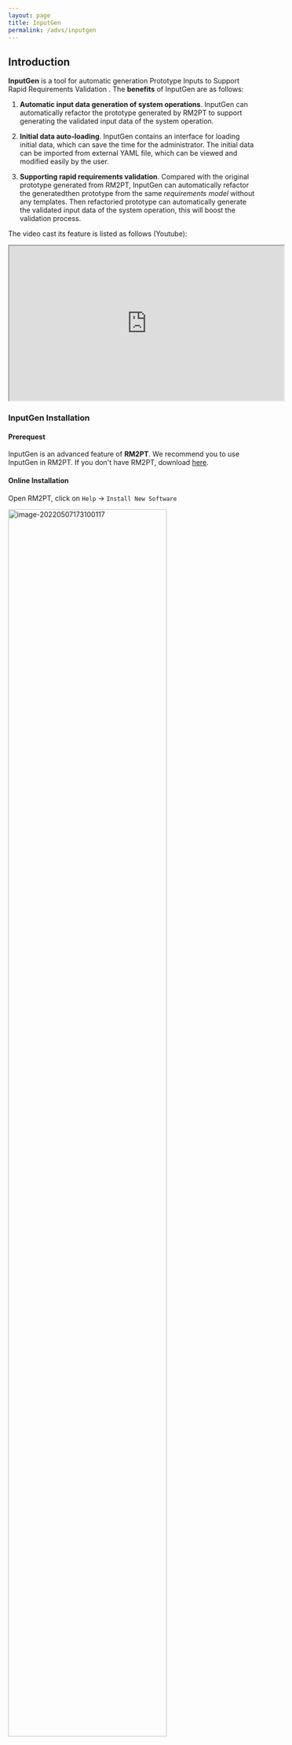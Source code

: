 ```yaml
---
layout: page
title: InputGen
permalink: /advs/inputgen
---
```


## Introduction

**InputGen** is a tool for automatic generation Prototype Inputs to Support Rapid Requirements Validation
. The **benefits** of InputGen are as follows:

1. **Automatic input data generation of system operations**. InputGen can automatically refactor the prototype generated by RM2PT to support generating the validated input data of the system operation.

2. **Initial data auto-loading**. InputGen contains an interface for loading initial data, which can save the time for the administrator. The initial data can be imported from external YAML file, which can be viewed and modified easily by the user.

3. **Supporting rapid requirements validation**. Compared with the original prototype generated from RM2PT, InputGen can automatically refactor the generatedthen prototype from the same *requirements model* without any templates. Then refactoried prototype can automatically generate the validated input data of the system operation, this will boost the validation process.

The video cast its feature is listed as follows (Youtube):
<iframe class="uk-width-1-3@m" width="560" height="315" src="https://www.youtube.com/embed/RtPybSKmXFw" frameborder="1" allow="accelerometer; autoplay; encrypted-media; gyroscope; picture-in-picture" allowfullscreen>InputGen Youtube Video</iframe>


### InputGen Installation

#### Prerequest

InputGen is an advanced feature of **RM2PT**. We recommend you to use InputGen in RM2PT. If you don't have RM2PT, download [here](https://rm2pt.com/downloads/).

#### Online Installation

Open RM2PT, click on `Help` -> `Install New Software`

<img src="../../imgs/InputGen/image-20220507173100117.png" alt="image-20220507173100117" width="80%" height="80%" />

Type http://rm2pt.com/InputGen-UpdateSite in the Work with field, select RM2Doc and click Next.

<img src="../../imgs/InputGen/1online.png" alt="image-20220507173453144" width="80%" height="80%" />

### Offline Installation

**If the update site does not work**, you can choose to install it offline. Click [here](https://github.com/RM2PT/InputGen-UpdateSite/releases/download/v1.0.0/com.rm2pt.generator.inputgen.updatesite-1.0.0-SNAPSHOT.zip) to download InputGen. Follow the steps below to install.

<img src="../../imgs/InputGen/2offline.png" alt="2offline" width="70%" height="70%" />

<img src="../../imgs/InputGen/3load.png" alt="3load" width="70%" height="70%" />

<img src="../../imgs/InputGen/4add.png" alt="4add" width="70%" height="70%" />

<img src="../../imgs/InputGen/5next.png" alt="5next" width="70%" height="70%" />


<img src="../../imgs/InputGen/6installanyway.png" alt="6installanyway" width="70%" height="70%" />


## InputGen Tutorial

### Prerequest

In order to generate the prototype inputs, you need a requirement model, the **RM2PT project**. For creating or importing a RM2PT project，you can see the tutorial [here](https://rm2pt.com/tutorial/user/create_new_project). We recommend importing RM2PT projects from Git, which is avaliable at [CaseStudies](https://github.com/RM2PT/CaseStudies). The tutorial is [here](https://rm2pt.com/tutorial/user/import_rm2pt_project).


### Input of InputGen — Requirements Model

<img src="../../imgs/InputGen/rm.png" alt="rm" width="80%" height="80%" />

The input to InputGen is a UML requirements model with OCL constraints. The model includes: a conceptual class diagram, a use case diagram, system sequence diagrams, contracts of and system operations.

- **A conceptual class diagram:** A conceptual class diagram is a concept-relation model, which illustrates abstract and meaningful concepts and their relations in the problem domain, in which the concepts are specified as classes, the relations of the concepts are specified as the associations between the classes, and the properties of the concepts are specified as the attributes of the classes.

- **A use case diagram:** A use case diagram captures domain processes as use cases in terms of interactions between the system and its users. It contains a set of use cases for a system, actors represented a type of users of the system or external systems that the system interacts with, the relations between the actors and these use cases, and relations among use cases.

- **System sequence diagrams:** A system sequence diagram describes a particular domain process of a use case. It contains the actors that interact with the system, the system and the system events that the actors generate, their order, and inter-system events. Compared with the sequence diagram in design models, a system sequence diagram treats all systems as a black box and contains system events across the system boundary between actors and systems without object lifelines and internal interactions between objects.
- **Contracts of system operations:** The contract of a system operation specifies the conditions that the state of the system is assumed to satisfy before the execution of the system operation, called the pre-condition and the conditions that the system state is required to satisfy after the execution (if it terminated), called the post-condition of the system operation. Typically, the pre-condition specifies the properties of the system state that need to be checked when system operation is to be executed, and the postcondition defines the possible changes that the execution of the system operation is to realize.


### 1) Generate a prototype from the requirement model
After you import a requirements model, first, we use the RM2PT to generate a prototype from the requirements model by right click on `cocome.remodel` -> `RM2PT`-> `OO Prototype`-> ` Generate Desktop Prototype`

<img src="../../imgs/InputGen/10generateprototype.png" alt="10generateprototype" width="70%" height="70%" />

### 2) Run the InputGen tool to refactor the prototype
after you generate a prototype, we use the InputGen to refactor the prototype from the requirements model by right click on `cocome.remodel` -> `RM2PT-dev`-> `InputGen`, and update the project.

<img src="../../imgs/InputGen/9refactor.png" alt="9refactor" width="70%" height="70%" />

### 3) The third step is to run the refactored prototype
Run the refactored prototype to validate the requirements by right click on `COCOMEPrototype` -> `pom.xml`-> `run`-> `maven build`
.
<img src="../../imgs/InputGen/8runprototype.png" alt="8runprototype" width="70%" height="70%" />

### 4) Importing the initial data
Before using the prototype to validate the requirements, we can use the Load File button to automatically load the initial data through the external interface, without manually adding it after modeling the administrator. We provide an external CoCoME yaml file, you can click [here](https://github.com/RM2PT/InputGen-UpdateSite/releases/download/v1.0.0/test.yaml) to download.

<img src="../../imgs/InputGen/11loadfile.png" alt="11loadfile" width="70%" height="70%" />

### 5) You can use the refactored prototype to validate the requirements.


### The Output of InputGen

After automatically refactoring and enhancing the generated prototype by the tool InputGen, the enhanced prototype contains two advantages as follows:

- **Automatic input data generation of system operations**. The enhanced prototype can automatically generate a validated input data of the system operations for requirement validation. In the system operation input panel, two buttons and a text box click event are added. 

- **Initial data auto-loading**. Int the system state panel, you can use the Load File button to automatically load the initial data through the external interface, without manually adding it after modeling the administrator.


### For example
 In the system operation enterItem, you can choose to click the LoadFromState button to generate input data, if you think that the input data does not meet your requirements, you can also click the input box to choose other candidates. Moreover, you can click the InputReset button to reset all inputs and manually input them by yourself.

The image below shows a part of CoCoME's automatic input data generation of the system operation enterItem. For more details, please see [CaseStudies](https://github.com/RM2PT/CaseStudies).

<img src="../../imgs/InputGen/7enterItem.png" alt="7enterItem" width="70%" height="70%" />
